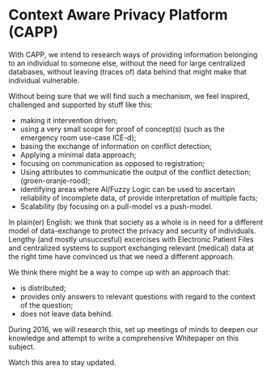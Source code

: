 # Context Aware Privacy Platform (CAPP)
With CAPP, we intend to research ways of providing information belonging to an individual to someone else, without the need for large centralized databases, without leaving (traces of) data behind that might make that individual vulnerable.

Without being sure that we will find such a mechanism, we feel inspired, challenged and supported by stuff like this:
- making it intervention driven;
- using a very small scope for proof of concept(s) (such as the emergency room use-case ICE-d);
- basing the exchange of information on conflict detection; 
- Applying a minimal data approach;
- focusing on communication as opposed to registration;
- Using attributes to communicatie the output of the conflict detection; (groen-oranje-rood);
- identifying areas where AI/Fuzzy Logic can be used to ascertain reliability of incomplete data, of provide interpretation of multiple facts;
- Scalability (by focusing on a pull-model vs a push-model.

In plain(er) English: we think that society as a whole is in need for a different model of data-exchange to protect the privacy and security of individuals. Lengthy (and mostly unsuccesful) excercises with Electronic Patient Files and centralized systems to support exchanging relevant (medical) data at the right time have convinced us that we need a different approach.

We think there might be a way to compe up with an approach that:
- is distributed;
- provides only answers to relevant questions with regard to the context of the question;
- does not leave data behind.

During 2016, we will research this, set up meetings of minds to deepen our knowledge and attempt to write a comprehensive Whitepaper on this subject.

Watch this area to stay updated.
